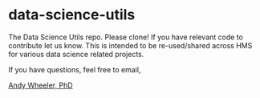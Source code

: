 # data-science-utils

The Data Science Utils repo. Please clone! If you have relevant code to contribute let us know. This is intended to be re-used/shared across HMS for various data science related projects.

If you have questions, feel free to email, 

[Andy Wheeler, PhD](mailto:andrew.wheeler@hms.com)
